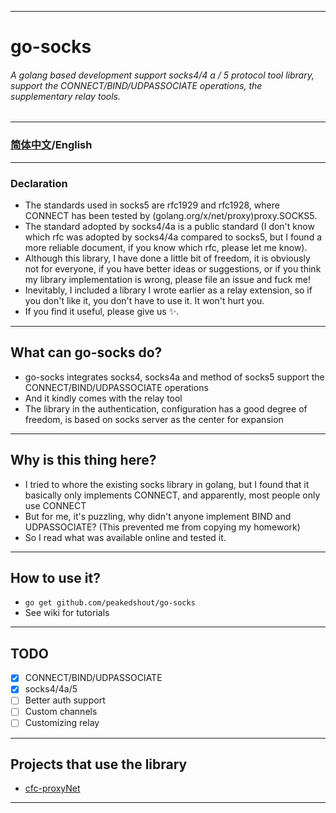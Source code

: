 ***
# go-socks
###### *A golang based development support socks4/4 a / 5 protocol tool library, support the CONNECT/BIND/UDPASSOCIATE operations, the supplementary relay tools.*
***
### [简体中文](./README_CN.md)/English
***
### Declaration
- The standards used in socks5 are rfc1929 and rfc1928, where CONNECT has been tested by (golang.org/x/net/proxy)proxy.SOCKS5.
- The standard adopted by socks4/4a is a public standard (I don't know which rfc was adopted by socks4/4a compared to socks5, but I found a more reliable document, if you know which rfc, please let me know).
- Although this library, I have done a little bit of freedom, it is obviously not for everyone, if you have better ideas or suggestions, or if you think my library implementation is wrong, please file an issue and fuck me!
- Inevitably, I included a library I wrote earlier as a relay extension, so if you don't like it, you don't have to use it. It won't hurt you.
- If you find it useful, please give us ✨.
***
## What can go-socks do?
- go-socks integrates socks4, socks4a and method of socks5 support the CONNECT/BIND/UDPASSOCIATE operations
- And it kindly comes with the relay tool
- The library in the authentication, configuration has a good degree of freedom, is based on socks server as the center for expansion
***
## Why is this thing here?
- I tried to whore the existing socks library in golang, but I found that it basically only implements CONNECT, and apparently, most people only use CONNECT
- But for me, it's puzzling, why didn't anyone implement BIND and UDPASSOCIATE? (This prevented me from copying my homework)
- So I read what was available online and tested it.
***
## How to use it?
- ``go get github.com/peakedshout/go-socks``
- See wiki for tutorials
***
## TODO
- [x] CONNECT/BIND/UDPASSOCIATE
- [x] socks4/4a/5
- [ ] Better auth support
- [ ] Custom channels
- [ ] Customizing relay
***
## Projects that use the library
- [cfc-proxyNet](https://github.com/peakedshout/cfc-proxyNet)
***